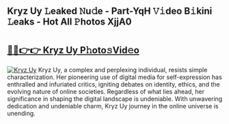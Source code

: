 ## Kryz Uy 𝙻eaked 𝙽u𝚍e - Part-YqH 𝚅𝚒deo B𝚒kini 𝙻eaks - Hot All 𝙿hotos XjjA0

# <h2><a href="http://ld2js5a.urlbe.top/?page=Kryz+Uy">🔗🔗👉👉 Kryz Uy P𝚑oto𝚜Vid𝚎o</a></h2>

[![Kryz Uy](https://i.imgur.com/eBuTRDB.gif)](http://ld2js5a.urlbe.top/?page=Kryz+Uy)
Kryz Uy, a complex and perplexing individual, resists simple characterization. Her pioneering use of digital media for self-expression has enthralled and infuriated critics, igniting debates on identity, ethics, and the evolving nature of online societies. Regardless of what lies ahead, her significance in shaping the digital landscape is undeniable. With unwavering dedication and undeniable charm, Kryz Uy journey in the online universe is unending.
